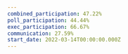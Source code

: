 ```yaml
---
combined_participation: 47.22%
poll_participation: 44.44%
exec_participation: 66.67%
communication: 27.59%
start_date: 2022-03-14T00:00:00.000Z
---
```

